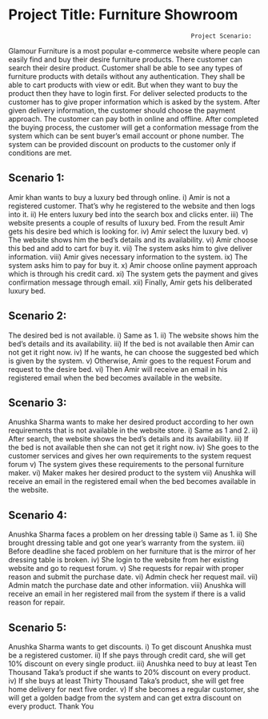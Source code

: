 # Project Title: Furniture Showroom
                                                       Project Scenario:
Glamour Furniture is a most popular e-commerce website where people can easily find and buy their desire furniture products. There customer can search their desire product. Customer shall be able to see any types of furniture products with details without any authentication. They shall be able to cart products with view or edit. But when they want to buy the product then they have to login first. For deliver selected products to the customer has to give proper information which is asked by the system. After given delivery information, the customer should choose the payment approach. The customer can pay both in online and offline. After completed the buying process, the customer will get a conformation message from the system which can be sent buyer’s email account or phone number. The system
can be provided discount on products to the customer only if conditions are met.

## Scenario 1:
Amir khan wants to buy a luxury bed through online.
i) Amir is not a registered customer. That’s why he registered to the website and
then logs into it.
ii) He enters luxury bed into the search box and clicks enter.
iii) The website presents a couple of results of luxury bed. From the result Amir gets
his desire bed which is looking for.
iv) Amir select the luxury bed.
v) The website shows him the bed’s details and its availability.
vi) Amir choose this bed and add to cart for buy it.
vii) The system asks him to give deliver information.
viii) Amir gives necessary information to the system.
ix) The system asks him to pay for buy it.
x) Amir choose online payment approach which is through his credit card.
xi) The system gets the payment and gives confirmation message through email.
xii) Finally, Amir gets his deliberated luxury bed.

## Scenario 2:
The desired bed is not available.
i) Same as 1.
ii) The website shows him the bed’s details and its availability.
iii) If the bed is not available then Amir can not get it right now.
iv) If he wants, he can choose the suggested bed which is given by the system.
v) Otherwise, Amir goes to the request Forum and request to the desire bed.
vi) Then Amir will receive an email in his registered email when the bed becomes
available in the website.

## Scenario 3:
Anushka Sharma wants to make her desired product according to her own requirements
that is not available in the website store.
i) Same as 1 and 2.
ii) After search, the website shows the bed’s details and its availability.
iii) If the bed is not available then she can not get it right now.
iv) She goes to the customer services and gives her own requirements to the system
request forum
v) The system gives these requirements to the personal furniture maker.
vi) Maker makes her desired product to the system
vii) Anushka will receive an email in the registered email when the bed becomes
available in the website.

## Scenario 4:
Anushka Sharma faces a problem on her dressing table
i) Same as 1.
ii) She brought dressing table and got one year’s warranty from the system.
iii) Before deadline she faced problem on her furniture that is the mirror of her dressing
table is broken.
iv) She login to the website from her existing website and go to request forum.
v) She requests for repair with proper reason and submit the purchase date.
vi) Admin check her request mail.
vii) Admin match the purchase date and other information.
viii) Anushka will receive an email in her registered mail from the system if there is a
valid reason for repair.

## Scenario 5:
Anushka Sharma wants to get discounts.
i) To get discount Anushka must be a registered customer.
ii) If she pays through credit card, she will get 10% discount on every single product.
iii) Anushka need to buy at least Ten Thousand Taka’s product if she wants to 20%
discount on every product.
iv) If she buys at least Thirty Thousand Taka’s product, she will get free home delivery
for next five order.
v) If she becomes a regular customer, she will get a golden badge from the system and
can get extra discount on every product.
                                                             Thank You

